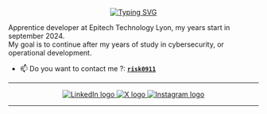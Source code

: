 <p align='center'>
  <a href="https://git.io/typing-svg"><img src="https://readme-typing-svg.demolab.com?font=Fira+Code&weight=600&size=19&duration=6000&pause=1000&color=9C00BD&vCenter=true&repeat=false&random=false&width=435&lines=Student+at+Epitech+from+September+2024" 
  alt="Typing SVG" /></a>
</p>

Apprentice developer at Epitech Technology Lyon, my years start in september 2024.<br/>
My goal is to continue after my years of study in cybersecurity, or operational development.<br/>

- 📫 Do you want to contact me ?: [**`risk0911`**](mailto:aldu6974@gmail.com)
---

<p align='center'>
    <a href="https://www.linkedin.com/in/lachelaffaire/"> <! –– add link when no dox in view ––>
        <img src="https://img.shields.io/badge/LinkedIn-0077B5?style=for-the-badge&logo=linkedin&logoColor=white" alt="LinkedIn logo">
        </a>
    <a href="https://twitter.com/riskr6s/">
        <img src="https://img.shields.io/badge/X-black?style=for-the-badge&logo=X&logoColor=white" alt="X logo"
    </a>
    <a href="https://www.instagram.com/lachelaffaire/"> <! –– add link when no dox in view ––>
        <img src="https://img.shields.io/badge/Instagram-E4405F?style=for-the-badge&logo=instagram&logoColor=white" alt="Instagram logo"
>
</p>


---

